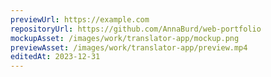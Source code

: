 ```yaml
---
previewUrl: https://example.com
repositoryUrl: https://github.com/AnnaBurd/web-portfolio
mockupAsset: /images/work/translator-app/mockup.png
previewAsset: /images/work/translator-app/preview.mp4
editedAt: 2023-12-31
---
```


